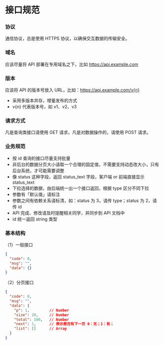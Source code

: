 # 接口规范

### 协议

通信协议，总是使用 HTTPS 协议，以确保交互数据的传输安全。

### 域名

应该尽量将 API 部署在专用域名之下，比如 https://api.example.com

### 版本

应该将 API 的版本号放入 URL，比如：https://api.example.com/v{n}  

- 采用多版本并存，增量发布的方式
- v{n} 代表版本号，如 v1、v2、v3

### 请求方式

凡是查询类接口请使用 GET 请求，凡是对数据操作的，请使用 POST 请求。

### 业务规范

- 按 id 查询的接口尽量支持批量
- 非后台的数据分页大小请取一个合理的固定值，不需要支持动态改大小，只有后台系统，才可能需要调整
- 像 status 这种字段，返回 status_text 字段，客户端 or 前端直接显示 status_text
- 下拉选择的数据，由后端统一出一个接口返回，根据 type 区分不同下拉
- 参数有「默认值」请标注
- 参数之间有依赖关系请标清，如：status 为 3，请传 type；status 为 2，请传 id
- API 完成、修改请及时提醒相关同学，并同步到 API 文档中
- id 统一返回 string 类型

### 基本结构

（1）一般接口

```json
{
  "code": 0,
  "msg": "",
  "data": {}
}
```

（2）分页接口

```json
{
  "code": 0,
  "msg": "",
  "data": {
    "p": 1,         // Number
    "size": 20,     // Number
    "total": 100,   // Number
    "next": 1,      // 表示是否有下一页 0：无；1：有；
    "list": []      // Array
  }
}
```
